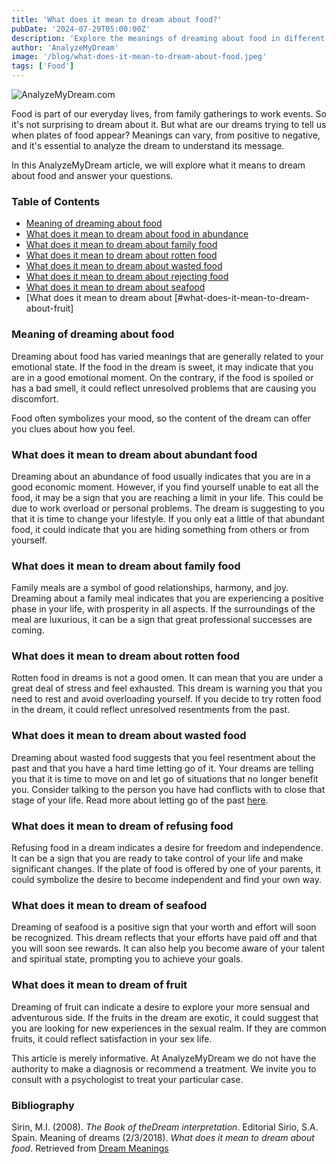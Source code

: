 ```yaml
---
title: 'What does it mean to dream about food?'
pubDate: '2024-07-29T05:00:00Z'
description: 'Explore the meanings of dreaming about food in different contexts and how these dreams reflect emotional and psychological aspects.'
author: 'AnalyzeMyDream'
image: '/blog/what-does-it-mean-to-dream-about-food.jpeg'
tags: ['Food']
---
```


![AnalyzeMyDream.com](/blog/what-does-it-mean-to-dream-about-food.jpeg)

Food is part of our everyday lives, from family gatherings to work events. So it's not surprising to dream about it. But what are our dreams trying to tell us when plates of food appear? Meanings can vary, from positive to negative, and it's essential to analyze the dream to understand its message.

In this AnalyzeMyDream article, we will explore what it means to dream about food and answer your questions.

### Table of Contents

- [Meaning of dreaming about food](#meaning-of-dreaming-about-food)
- [What does it mean to dream about food in abundance](#what-does-it-mean-to-dream-about-food-in-abundance)
- [What does it mean to dream about family food](#what-does-it-mean-to-dream-about-family-food)
- [What does it mean to dream about rotten food](#what-does-it-mean-to-dream-about-rotten-food)
- [What does it mean to dream about wasted food](#what-does-it-mean-to-dream-about-wasted-food)
- [What does it mean to dream about rejecting food](#what-does-it-mean-to-dream-about-rejecting-food)
- [What does it mean to dream about seafood](#what-does-it-mean-to-dream-about-seafood)
- [What does it mean to dream about [#what-does-it-mean-to-dream-about-fruit]

### Meaning of dreaming about food

Dreaming about food has varied meanings that are generally related to your emotional state. If the food in the dream is sweet, it may indicate that you are in a good emotional moment. On the contrary, if the food is spoiled or has a bad smell, it could reflect unresolved problems that are causing you discomfort.

Food often symbolizes your mood, so the content of the dream can offer you clues about how you feel. 

### What does it mean to dream about abundant food

Dreaming about an abundance of food usually indicates that you are in a good economic moment. However, if you find yourself unable to eat all the food, it may be a sign that you are reaching a limit in your life. This could be due to work overload or personal problems. The dream is suggesting to you that it is time to change your lifestyle. If you only eat a little of that abundant food, it could indicate that you are hiding something from others or from yourself.

### What does it mean to dream about family food

Family meals are a symbol of good relationships, harmony, and joy. Dreaming about a family meal indicates that you are experiencing a positive phase in your life, with prosperity in all aspects. If the surroundings of the meal are luxurious, it can be a sign that great professional successes are coming.

### What does it mean to dream about rotten food

Rotten food in dreams is not a good omen. It can mean that you are under a great deal of stress and feel exhausted. This dream is warning you that you need to rest and avoid overloading yourself. If you decide to try rotten food in the dream, it could reflect unresolved resentments from the past. 

### What does it mean to dream about wasted food

Dreaming about wasted food suggests that you feel resentment about the past and that you have a hard time letting go of it. Your dreams are telling you that it is time to move on and let go of situations that no longer benefit you. Consider talking to the person you have had conflicts with to close that stage of your life. Read more about letting go of the past [here](#).

### What does it mean to dream of refusing food

Refusing food in a dream indicates a desire for freedom and independence. It can be a sign that you are ready to take control of your life and make significant changes. If the plate of food is offered by one of your parents, it could symbolize the desire to become independent and find your own way.

### What does it mean to dream of seafood

Dreaming of seafood is a positive sign that your worth and effort will soon be recognized. This dream reflects that your efforts have paid off and that you will soon see rewards. It can also help you become aware of your talent and spiritual state, prompting you to achieve your goals.

### What does it mean to dream of fruit

Dreaming of fruit can indicate a desire to explore your more sensual and adventurous side. If the fruits in the dream are exotic, it could suggest that you are looking for new experiences in the sexual realm. If they are common fruits, it could reflect satisfaction in your sex life. 

This article is merely informative. At AnalyzeMyDream we do not have the authority to make a diagnosis or recommend a treatment. We invite you to consult with a psychologist to treat your particular case.

### Bibliography

Sirin, M.I. (2008). *The Book of theDream interpretation*. Editorial Sirio, S.A. Spain. 
Meaning of dreams (2/3/2018). *What does it mean to dream about food*. Retrieved from [Dream Meanings](https://www.significadossuenos.com/sonar-con-comida/)